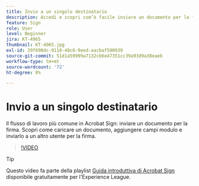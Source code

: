 ```yaml
---
title: Invio a un singolo destinatario
description: Accedi e scopri com’è facile inviare un documento per la firma
feature: Sign
role: User
level: Beginner
jira: KT-4965
thumbnail: KT-4965.jpg
exl-id: 39f698dc-9118-48c6-9eed-aacbaf500939
source-git-commit: 51d1a59999a7132cb6e47351cc39a93d9a38eaeb
workflow-type: tm+mt
source-wordcount: '72'
ht-degree: 0%

---
```


# Invio a un singolo destinatario

Il flusso di lavoro più comune in Acrobat Sign: inviare un documento per la firma. Scopri come caricare un documento, aggiungere campi modulo e inviarlo a un altro utente per la firma.

>[!VIDEO](https://video.tv.adobe.com/v/341295?quality=12&learn=on&hidetitle=true)

>[!TIP]
>
>Questo video fa parte della playlist [Guida introduttiva di Acrobat Sign](https://experienceleague.adobe.com/en/playlists/acrobat-sign-get-started-business-users) disponibile gratuitamente per l&#39;Experience League.
